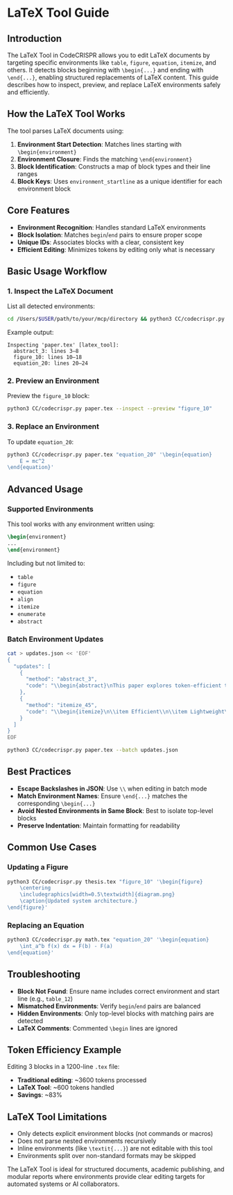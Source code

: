 # LaTeX Tool Guide

## Introduction

The LaTeX Tool in CodeCRISPR allows you to edit LaTeX documents by targeting specific environments like `table`, `figure`, `equation`, `itemize`, and others. It detects blocks beginning with `\begin{...}` and ending with `\end{...}`, enabling structured replacements of LaTeX content. This guide describes how to inspect, preview, and replace LaTeX environments safely and efficiently.

## How the LaTeX Tool Works

The tool parses LaTeX documents using:

1. **Environment Start Detection**: Matches lines starting with `\begin{environment}`
2. **Environment Closure**: Finds the matching `\end{environment}`
3. **Block Identification**: Constructs a map of block types and their line ranges
4. **Block Keys**: Uses `environment_startline` as a unique identifier for each environment block

## Core Features

- **Environment Recognition**: Handles standard LaTeX environments
- **Block Isolation**: Matches `begin`/`end` pairs to ensure proper scope
- **Unique IDs**: Associates blocks with a clear, consistent key
- **Efficient Editing**: Minimizes tokens by editing only what is necessary

## Basic Usage Workflow

### 1. Inspect the LaTeX Document

List all detected environments:

```bash
cd /Users/$USER/path/to/your/mcp/directory && python3 CC/codecrispr.py paper.tex --inspect
```

Example output:
```
Inspecting 'paper.tex' [latex_tool]:
  abstract_3: lines 3–8
  figure_10: lines 10–18
  equation_20: lines 20–24
```

### 2. Preview an Environment

Preview the `figure_10` block:

```bash
python3 CC/codecrispr.py paper.tex --inspect --preview "figure_10"
```

### 3. Replace an Environment

To update `equation_20`:

```bash
python3 CC/codecrispr.py paper.tex "equation_20" '\begin{equation}
    E = mc^2
\end{equation}'
```

## Advanced Usage

### Supported Environments

This tool works with any environment written using:

```latex
\begin{environment}
...
\end{environment}
```

Including but not limited to:

- `table`
- `figure`
- `equation`
- `align`
- `itemize`
- `enumerate`
- `abstract`

### Batch Environment Updates

```bash
cat > updates.json << 'EOF'
{
  "updates": [
    {
      "method": "abstract_3",
      "code": "\\begin{abstract}\nThis paper explores token-efficient tooling.\\end{abstract}"
    },
    {
      "method": "itemize_45",
      "code": "\\begin{itemize}\n\\item Efficient\\n\\item Lightweight\\n\\end{itemize}"
    }
  ]
}
EOF

python3 CC/codecrispr.py paper.tex --batch updates.json
```

## Best Practices

- **Escape Backslashes in JSON**: Use `\\` when editing in batch mode
- **Match Environment Names**: Ensure `\end{...}` matches the corresponding `\begin{...}`
- **Avoid Nested Environments in Same Block**: Best to isolate top-level blocks
- **Preserve Indentation**: Maintain formatting for readability

## Common Use Cases

### Updating a Figure

```bash
python3 CC/codecrispr.py thesis.tex "figure_10" '\begin{figure}
    \centering
    \includegraphics[width=0.5\textwidth]{diagram.png}
    \caption{Updated system architecture.}
\end{figure}'
```

### Replacing an Equation

```bash
python3 CC/codecrispr.py math.tex "equation_20" '\begin{equation}
    \int_a^b f(x) dx = F(b) - F(a)
\end{equation}'
```

## Troubleshooting

- **Block Not Found**: Ensure name includes correct environment and start line (e.g., `table_12`)
- **Mismatched Environments**: Verify `begin`/`end` pairs are balanced
- **Hidden Environments**: Only top-level blocks with matching pairs are detected
- **LaTeX Comments**: Commented `\begin` lines are ignored

## Token Efficiency Example

Editing 3 blocks in a 1200-line `.tex` file:

- **Traditional editing**: ~3600 tokens processed
- **LaTeX Tool**: ~600 tokens handled
- **Savings**: ~83%

## LaTeX Tool Limitations

- Only detects explicit environment blocks (not commands or macros)
- Does not parse nested environments recursively
- Inline environments (like `\textit{...}`) are not editable with this tool
- Environments split over non-standard formats may be skipped

The LaTeX Tool is ideal for structured documents, academic publishing, and modular reports where environments provide clear editing targets for automated systems or AI collaborators.